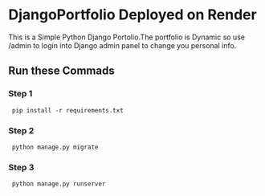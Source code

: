 # DjangoPortfolio Deployed on Render

This is a Simple Python Django Portolio.The portfolio is Dynamic so use /admin to login into Django admin panel to change you personal info.

<h3> 


## Run these Commads
### Step 1
     pip install -r requirements.txt
### Step 2
     python manage.py migrate
        
### Step 3
     python manage.py runserver
  













